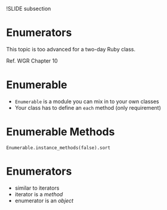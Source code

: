 !SLIDE subsection
# Enumerators

This topic is too advanced for a two-day Ruby class.

Ref. WGR Chapter 10

# Enumerable

* `Enumerable` is a module you can mix in to your own classes
* Your class has to define an `each` method (only requirement)

# Enumerable Methods

    Enumerable.instance_methods(false).sort

# Enumerators

* similar to iterators
* iterator is a *method*
* enumerator is an *object*

